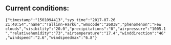 ## Current conditions: 
 ``` {"timestamp":"1501094413","sys_time":"2017-07-26 21:40:54","name":"Tallinn-Harku","wmocode":"26038","phenomenon":"Few clouds","visibility":"20.0","precipitations":"0","airpressure":"1005.1","relativehumidity":"73","airtemperature":"17.4","winddirection":"46","windspeed":"2.6","windspeedmax":"6.8"} ```
